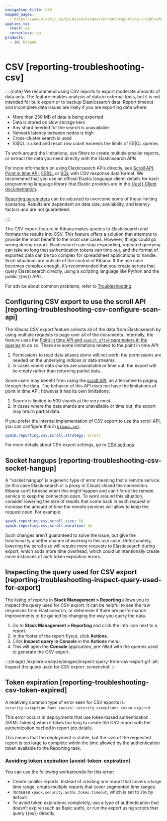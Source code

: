 ```yaml
---
navigation_title: CSV
mapped_pages:
  - https://www.elastic.co/guide/en/kibana/current/reporting-troubleshooting-csv.html
applies_to:
  stack: ga
  serverless: ga
products:
  - id: kibana
---
```




# CSV [reporting-troubleshooting-csv]


::::{note}
We recommend using CSV reports to export moderate amounts of data only. The feature enables analysis of data in external tools, but it is not intended for bulk export or to backup Elasticsearch data. Report timeout and incomplete data issues are likely if you are exporting data where:

* More than 250 MB of data is being exported
* Data is stored on slow storage tiers
* Any shard needed for the search is unavailable
* Network latency between nodes is high
* Cross-cluster search is used
* ES|QL is used and result row count exceeds the limits of ES|QL queries

To work around the limitations, use filters to create multiple smaller reports, or extract the data you need directly with the Elasticsearch APIs.

For more information on using Elasticsearch APIs directly, see [Scroll API](https://www.elastic.co/docs/api/doc/elasticsearch/operation/operation-scroll), [Point in time API](https://www.elastic.co/docs/api/doc/elasticsearch/operation/operation-open-point-in-time), [ES|QL](../query-filter/languages/esql-rest.md) or [SQL](../query-filter/languages/sql-rest-format.md#_csv) with CSV response data format. We recommend that you use an official Elastic language client: details for each programming language library that Elastic provides are in the [{{es}} Client documentation](/reference/elasticsearch-clients/index.md).

[Reporting parameters](kibana://reference/configuration-reference/reporting-settings.md) can be adjusted to overcome some of these limiting scenarios. Results are dependent on data size, availability, and latency factors and are not guaranteed.

::::


The CSV export feature in Kibana makes queries to Elasticsearch and formats the results into CSV. This feature offers a solution that attempts to provide the most benefit to the most use cases. However, things could go wrong during export. Elasticsearch can stop responding, repeated querying can take so long that authentication tokens can time out, and the format of exported data can be too complex for spreadsheet applications to handle. Such situations are outside of the control of Kibana. If the use case becomes complex enough, it’s recommended that you create scripts that query Elasticsearch directly, using a scripting language like Python and the public {{es}} APIs.

For advice about common problems, refer to [Troubleshooting](reporting-troubleshooting.md).


## Configuring CSV export to use the scroll API [reporting-troubleshooting-csv-configure-scan-api]

The Kibana CSV export feature collects all of the data from Elasticsearch by using multiple requests to page over all of the documents. Internally, the feature uses the [Point in time API and `search_after` parameters in the queries](https://www.elastic.co/docs/api/doc/elasticsearch/operation/operation-open-point-in-time) to do so. There are some limitations related to the point in time API:

1. Permissions to read data aliases alone will not work: the permissions are needed on the underlying indices or data streams.
2. In cases where data shards are unavailable or time out, the export will be empty rather than returning partial data.

Some users may benefit from using the [scroll API](elasticsearch://reference/elasticsearch/rest-apis/paginate-search-results.md#scroll-search-results), an alternative to paging through the data. The behavior of this API does not have the limitations of point in time API, however it has its own limitations:

1. Search is limited to 500 shards at the very most.
2. In cases where the data shards are unavailable or time out, the export may return partial data.

If you prefer the internal implementation of CSV export to use the scroll API, you can configure this in [`kibana.yml`](/deploy-manage/stack-settings.md):

```yaml
xpack.reporting.csv.scroll.strategy: scroll
```

For more details about CSV export settings, go to [CSV settings](kibana://reference/configuration-reference/reporting-settings.md#reporting-csv-settings).


## Socket hangups [reporting-troubleshooting-csv-socket-hangup]

A "socket hangup" is a generic type of error meaning that a remote service (in this case Elasticsearch or a proxy in Cloud) closed the connection. Kibana can’t foresee when this might happen and can’t force the remote service to keep the connection open. To work around this situation, consider lowering the size of results that come back in each request or increase the amount of time the remote services will allow to keep the request open. For example:

```yaml
xpack.reporting.csv.scroll.size: 50
xpack.reporting.csv.scroll.duration: 2m
```

Such changes aren’t guaranteed to solve the issue, but give the functionality a better chance of working in this use case. Unfortunately, lowering the scroll size will require more requests to Elasticsearch during export, which adds more time overhead, which could unintentionally create more instances of auth token expiration errors.


## Inspecting the query used for CSV export [reporting-troubleshooting-inspect-query-used-for-export]

The listing of reports in **Stack Management > Reporting** allows you to inspect the query used for CSV export. It can be helpful to see the raw responses from Elasticsearch, or determine if there are performance improvements to be gained by changing the way you query the data.

1. Go to **Stack Management > Reporting** and click the info icon next to a report.
2. In the footer of the report flyout, click **Actions**.
3. Click **Inspect query in Console** in the **Actions** menu.
4. This will open the **Console** application, pre-filled with the queries used to generate the CSV export.

:::{image} /explore-analyze/images/inspect-query-from-csv-export.gif
:alt: Inspect the query used for CSV export
:screenshot:
:::


## Token expiration [reporting-troubleshooting-csv-token-expired]

A relatively common type of error seen for CSV exports is: `security_exception Root causes: security_exception: token expired`.

This error occurs in deployments that use token-based authentication (SAML tokens) when it takes too long to create the CSV report with the authentication cached in report job details.

This means that the deployment is stable, but the size of the requested report is too large to complete within the time allowed by the authentication token available to the Reporting task.


### Avoiding token expiration [avoid-token-expiration]

You can use the following workarounds for this error:

* Create smaller reports. Instead of creating one report that covers a large time range, create multiple reports that cover segmented time ranges.
* Increase `xpack.security.authc.token.timeout`, which is set to `20m` by default.
* To avoid token expirations completely, use a type of authentication that doesn’t expire (such as Basic auth), or run the export using scripts that query {{es}} directly.
